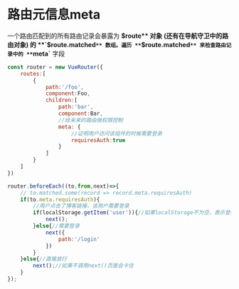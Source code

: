 # 路由元信息meta

一个路由匹配到的所有路由记录会暴露为 **$route** 对象 (还有在导航守卫中的路由对象) 的 **`$route.matched`** 数组。遍历 **`$route.matched`** 来检查路由记录中的 **`meta`** 字段

```javascript
const router = new VueRouter({
	routes:[
		{
			path:'/foo',
			component:Foo,
			children:[
				path:'bar',
				component:Bar,
				//给未来的路由做权限控制
				meta: { 
					//证明用户访问该组件的时候需要登录
					requiresAuth:true
				}
			]
		}
	]
})

router.beforeEach((to,from,next)=>{
    // to.matched.some(record => record.meta.requiresAuth)
    if(to.meta.requiresAuth){
        //用户点击了博客链接，该用户需要登录
        if(localStorage.getItem('user')){//如果localStorage不为空，表示登录完成
            next();
        }else{//需要登录
            next({
                path:'/login'
            })
        }
    }else{//直接放行
        next();//如果不调用next()页面会卡住
    }
});
```



